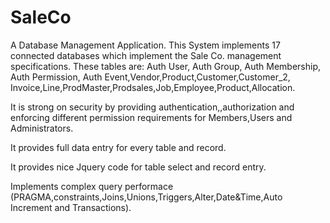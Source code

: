 SaleCo
======

A Database Management Application.
This System implements 17 connected databases which implement the Sale Co. management specifications.
These tables are: Auth User, Auth Group, Auth Membership, Auth Permission, Auth Event,Vendor,Product,Customer,Customer_2,
Invoice,Line,ProdMaster,Prodsales,Job,Employee,Product,Allocation.

It is strong on security by providing  authentication,,authorization and enforcing different permission requirements for 
Members,Users and Administrators.

It provides full data entry for every table and record.

It provides nice Jquery code for  table select and record entry.

Implements complex query performace (PRAGMA,constraints,Joins,Unions,Triggers,Alter,Date&Time,Auto Increment and Transactions).

